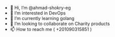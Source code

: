 - 👋 Hi, I’m @ahmad-shokry-eg
- 👀 I’m interested in DevOps
- 🌱 I’m currently learning golang
- 💞️ I’m looking to collaborate on Charity products
- 📫 How to reach me ( +201090315851 )

<!---
ahmad-shokry-eg/ahmad-shokry-eg is a ✨ special ✨ repository because its `README.md` (this file) appears on your GitHub profile.
You can click the Preview link to take a look at your changes.
--->
